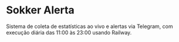# Sokker Alerta

Sistema de coleta de estatísticas ao vivo e alertas via Telegram, com execução diária das 11:00 às 23:00 usando Railway.